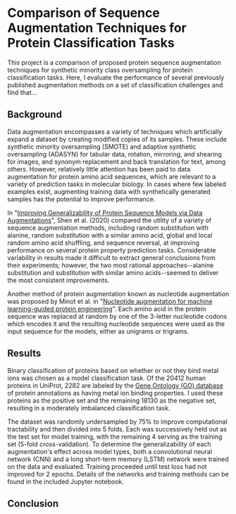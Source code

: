 # Comparison of Sequence Augmentation Techniques for Protein Classification Tasks

This project is a comparison of proposed protein sequence augmentation techniques for synthetic minority class oversampling for protein classification tasks. Here, I evaluate the performance of several previously published augmentation methods on a set of classification challenges and find that...

## Background

Data augmentation encompasses a variety of techniques which artificially expand a dataset by creating modified copies of its samples. These include synthetic minority oversampling (SMOTE) and adaptive synthetic oversampling (ADASYN) for tabular data, rotation, mirroring, and shearing for images, and synonym replacement and back translation for text, among others. However, relatively little attention has been paid to data augmentation for protein amino acid sequences, which are relevant to a variety of prediction tasks in molecular biology. In cases where few labeled examples exist, augmenting training data with synthetically generated samples has the potential to improve performance.

In "[Improving Generalizability of Protein Sequence Models via Data Augmentations](https://openreview.net/forum?id=Kkw3shxszSd)", Shen et al. (2020) compared the utility of a variety of sequence augmentation methods, including random substitution with alanine, random substitution with a similar amino acid, global and local random amino acid shuffling, and sequence reversal, at improving performance on several protein property prediction tasks. Considerable variability in results made it difficult to extract general conclusions from their experiments; however, the two most rational approaches--alanine substitution and substitution with similar amino acids--seemed to deliver the most consistent improvements.

Another method of protein augmentation known as nucleotide augmentation was proposed by Minot et al. in "[Nucleotide augmentation for machine learning-guided protein engineering](https://www.biorxiv.org/content/10.1101/2022.03.08.483422v1.full)". Each amino acid in the protein sequence was replaced at random by one of the 3-letter nucleotide codons which encodes it and the resulting nucleotide sequences were used as the input sequence for the models, either as unigrams or trigrams.

## Results

Binary classification of proteins based on whether or not they bind metal ions was chosen as a model classification task. Of the 20412 human proteins in UniProt, 2282 are labeled by the [Gene Ontology (GO) database](http://geneontology.org/) of protein annotations as having metal ion binding properties. I used these proteins as the positive set and the remaining 18130 as the negative set, resulting in a moderately imbalanced classification task.

The dataset was randomly undersampled by 75% to improve computational tractability and then divided into 5 folds. Each was successively held out as the test set for model training, with the remaining 4 serving as the training set (5-fold cross-validation). To determine the generalizability of each augmentation's effect across model types, both a convolutional neural network (CNN) and a long short-term memory (LSTM) network were trained on the data and evaluated. Training proceeded until test loss had not improved for 2 epochs. Details of the networks and training methods can be found in the included Jupyter notebook.

## Conclusion
